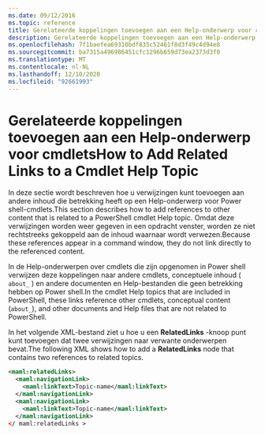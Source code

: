 ```yaml
---
ms.date: 09/12/2016
ms.topic: reference
title: Gerelateerde koppelingen toevoegen aan een Help-onderwerp voor cmdlets
description: Gerelateerde koppelingen toevoegen aan een Help-onderwerp voor cmdlets
ms.openlocfilehash: 7f1baefea69310bdf835c52461f8d3f49c4d94e8
ms.sourcegitcommit: ba7315a496986451cfc1296b659d73ea2373d3f0
ms.translationtype: MT
ms.contentlocale: nl-NL
ms.lasthandoff: 12/10/2020
ms.locfileid: "92661993"
---
```

# <a name="how-to-add-related-links-to-a-cmdlet-help-topic"></a><span data-ttu-id="1bef2-103">Gerelateerde koppelingen toevoegen aan een Help-onderwerp voor cmdlets</span><span class="sxs-lookup"><span data-stu-id="1bef2-103">How to Add Related Links to a Cmdlet Help Topic</span></span>

<span data-ttu-id="1bef2-104">In deze sectie wordt beschreven hoe u verwijzingen kunt toevoegen aan andere inhoud die betrekking heeft op een Help-onderwerp voor Power shell-cmdlets.</span><span class="sxs-lookup"><span data-stu-id="1bef2-104">This section describes how to add references to other content that is related to a PowerShell cmdlet Help topic.</span></span> <span data-ttu-id="1bef2-105">Omdat deze verwijzingen worden weer gegeven in een opdracht venster, worden ze niet rechtstreeks gekoppeld aan de inhoud waarnaar wordt verwezen.</span><span class="sxs-lookup"><span data-stu-id="1bef2-105">Because these references appear in a command window, they do not link directly to the referenced content.</span></span>

<span data-ttu-id="1bef2-106">In de Help-onderwerpen over cmdlets die zijn opgenomen in Power shell verwijzen deze koppelingen naar andere cmdlets, conceptuele inhoud ( `about_` ) en andere documenten en Help-bestanden die geen betrekking hebben op Power shell.</span><span class="sxs-lookup"><span data-stu-id="1bef2-106">In the cmdlet Help topics that are included in PowerShell, these links reference other cmdlets, conceptual content (`about_`), and other documents and Help files that are not related to PowerShell.</span></span>

<span data-ttu-id="1bef2-107">In het volgende XML-bestand ziet u hoe u een **RelatedLinks** -knoop punt kunt toevoegen dat twee verwijzingen naar verwante onderwerpen bevat.</span><span class="sxs-lookup"><span data-stu-id="1bef2-107">The following XML shows how to add a **RelatedLinks** node that contains two references to related topics.</span></span>

```xml
<maml:relatedLinks>
  <maml:navigationLink>
    <maml:linkText>Topic-name</maml:linkText>
  </maml:navigationLink>
  <maml:navigationLink>
    <maml:linkText>Topic-name</maml:linkText>
  </maml:navigationLink>
</ maml:relatedLinks >
```
